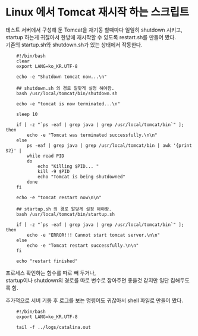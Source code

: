 # Linux 에서 Tomcat 재시작 하는 스크립트

테스트 서버에서 구성해 둔 Tomcat을 재기동 할때마다 일일히 shutdown 시키고, startup 하는게 귀찮아서 한방에 재시작할 수 있도록 restart.sh를 만들어 봤다.  
기존의 startup.sh와 shutdown.sh가 있는 상태에서 작동한다.

```shell
    #!/bin/bash
    clear
    export LANG=ko_KR.UTF-8

    echo -e "Shutdown tomcat now...\n"

    ## shutdown.sh 의 경로 알맞게 설정 해야함.
    bash /usr/local/tomcat/bin/shutdown.sh

    echo -e "tomcat is now terminated...\n"

    sleep 10

    if [ -z "`ps -eaf | grep java | grep /usr/local/tomcat/bin`" ]; then
        echo -e "Tomcat was terminated successfully.\n\n"
    else
        ps -eaf | grep java | grep /usr/local/tomcat/bin | awk '{print $2}' |
        while read PID
        do
            echo "Killing $PID... "
            kill -9 $PID
            echo "Tomcat is being shutdowned"
        done
    fi

    echo -e "tomcat restart now\n\n"

    ## startup.sh 의 경로 알맞게 설정 해야함.
    bash /usr/local/tomcat/bin/startup.sh

    if [ -z "`ps -eaf | grep java | grep /usr/local/tomcat/bin`" ]; then
        echo -e "ERROR!!! Cannot start tomcat server.\n\n"
    else
        echo -e "Tomcat restart successfully.\n\n"
    fi

    echo "restart finished"
```
프로세스 확인하는 함수를 따로 빼 두거나,  
startup이나 shutdown의 경로를 따로 변수로 잡아주면 좋을것 같지만 일단 킵해두도록 함.  
  
  
추가적으로 서버 기동 후 로그를 보는 명령어도 귀찮아서 shell 파일로 만들어 봤다.


```shell
    #!/bin/bash
    export LANG=ko_KR.UTF-8

    tail -f ../logs/catalina.out
```